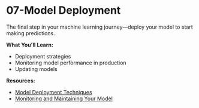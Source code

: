 # 07-Model Deployment

The final step in your machine learning journey—deploy your model to start making predictions.

**What You'll Learn:**

- Deployment strategies
- Monitoring model performance in production
- Updating models

**Resources:**

- [Model Deployment Techniques](#)
- [Monitoring and Maintaining Your Model](#)